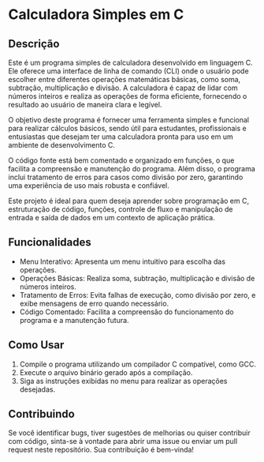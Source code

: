 # Calculadora Simples em C

## Descrição

Este é um programa simples de calculadora desenvolvido em linguagem C. Ele oferece uma interface de linha de comando (CLI) onde o usuário pode escolher entre diferentes operações matemáticas básicas, como soma, subtração, multiplicação e divisão. A calculadora é capaz de lidar com números inteiros e realiza as operações de forma eficiente, fornecendo o resultado ao usuário de maneira clara e legível.

O objetivo deste programa é fornecer uma ferramenta simples e funcional para realizar cálculos básicos, sendo útil para estudantes, profissionais e entusiastas que desejam ter uma calculadora pronta para uso em um ambiente de desenvolvimento C.

O código fonte está bem comentado e organizado em funções, o que facilita a compreensão e manutenção do programa. Além disso, o programa inclui tratamento de erros para casos como divisão por zero, garantindo uma experiência de uso mais robusta e confiável.

Este projeto é ideal para quem deseja aprender sobre programação em C, estruturação de código, funções, controle de fluxo e manipulação de entrada e saída de dados em um contexto de aplicação prática.

## Funcionalidades

- Menu Interativo: Apresenta um menu intuitivo para escolha das operações.
- Operações Básicas: Realiza soma, subtração, multiplicação e divisão de números inteiros.
- Tratamento de Erros: Evita falhas de execução, como divisão por zero, e exibe mensagens de erro quando necessário.
- Código Comentado: Facilita a compreensão do funcionamento do programa e a manutenção futura.

## Como Usar

1. Compile o programa utilizando um compilador C compatível, como GCC.
2. Execute o arquivo binário gerado após a compilação.
3. Siga as instruções exibidas no menu para realizar as operações desejadas.

## Contribuindo

Se você identificar bugs, tiver sugestões de melhorias ou quiser contribuir com código, sinta-se à vontade para abrir uma issue ou enviar um pull request neste repositório. Sua contribuição é bem-vinda!





